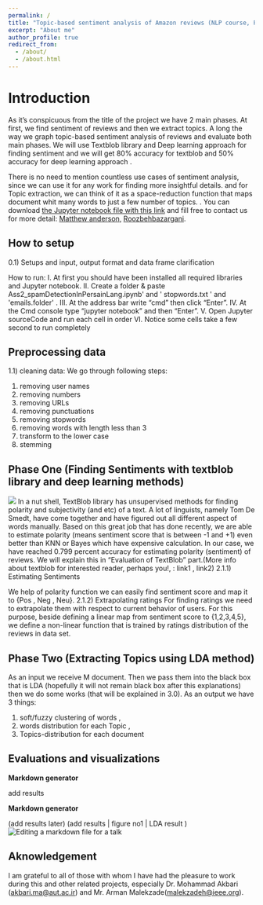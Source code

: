 ```yaml
---
permalink: /
title: "Topic-based sentiment analysis of Amazon reviews (NLP course, Polytechnic university of Tehran)"
excerpt: "About me"
author_profile: true
redirect_from: 
  - /about/
  - /about.html
---
```

Introduction
======

As it’s conspicuous from the title of the project we have 2 main phases. At first, we find sentiment of reviews and then we extract topics. A long the way we graph topic-based sentiment analysis of reviews and evaluate both main phases.
We will use Textblob library and Deep learning approach for finding sentiment and we will get 80% accuracy for textblob and 50% accuracy for deep learning approach .

There is no need to mention countless use cases of sentiment analysis, since we can use it for any work for finding more insightful details. 
and for Topic extraction, we can think of it as a space-reduction function that maps document whit many words to just a few number of topics. 
. You can download [the Jupyter notebook file with this link](https://colab.research.google.com/drive/1UBXn_B3cGYniRxN4B-GfAp3r_BQ9Z1kg#scrollTo=JVgHEc-PHPP5) and fill free to contact us for more detail: [Matthew anderson](ardestani.zm@gmail.com), [Roozbehbazargani](roozbehbazargani@gmail.com).

How to setup 
------
0.1) Setups and input, output format and data frame clarification

How to run:
I.	At first you should have been installed all required libraries and Jupyter notebook.
II.	Create a folder & paste Ass2_spamDetectionInPersainLang.ipynb' and ' stopwords.txt ' and  'emails.folder' .
III.	At the address bar write “cmd” then click “Enter”.
IV.	At the Cmd console type “jupyter notebook” and then “Enter”.
V.	Open Jupyter sourceCode and run each cell in order
VI.	Notice some cells take a few second to run completely 


Preprocessing data 
------
1.1) cleaning data: 
We go through following steps:
1.	removing user names
2.	removing numbers
3.	removing URLs
4.	removing punctuations
5.	removing stopwords
6.	removing words with length less than 3
7.	transform to the lower case
8.	stemming


Phase One (Finding Sentiments with textblob library and deep learning methods)  
------
![](https://miro.medium.com/max/2334/1*roddopPJFRjl6t1MyEzB_Q.png?raw=true)
In a nut shell, TextBlob library has unsupervised methods for finding polarity and subjectivity (and etc) of a text. A lot of linguists, namely Tom De Smedt, have come together and have figured out all different aspect of words manually. Based on this great job that has done recently, we are able to estimate polarity (means sentiment score that is between -1 and +1) even better than KNN or Bayes which have expensive calculation. In our case, we have reached 0.799 percent accuracy for estimating polarity (sentiment) of reviews. We will explain this in “Evaluation of TextBlob” part.(More info about textblob for interested reader, perhaps you!, : link1 , link2)
2.1.1) Estimating Sentiments

We help of polarity function we can easily find sentiment score and map it to {Pos , Neg , Neu}.
2.1.2) Extrapolating ratings
For finding ratings we need to extrapolate them with respect to current behavior of users. For this purpose, beside defining a linear map from sentiment score to {1,2,3,4,5}, we define a non-linear function that is trained by ratings distribution of the reviews in data set. 


Phase Two (Extracting Topics using LDA method)
------
As an input we receive M document. Then we pass them into the black box that is LDA (hopefully it will not remain black box after this explanations) then we do some works (that will be explained in 3.0). As an output we have 3 things: 
1) soft/fuzzy clustering of words , 
2) words distribution for each Topic ,
3) Topics-distribution for each document



Evaluations and visualizations 
------
**Markdown generator**

add results 

**Markdown generator**

(add results later)
(add results  | figure no1 | LDA result )
![Editing a markdown file for a talk](/images/editing-talk.png)

Aknowledgement
------
I am grateful to all of those with whom I have had the pleasure to work during this and other related projects, especially Dr. Mohammad Akbari (akbari.ma@aut.ac.ir) and Mr. Arman Malekzade(malekzadeh@ieee.org).
